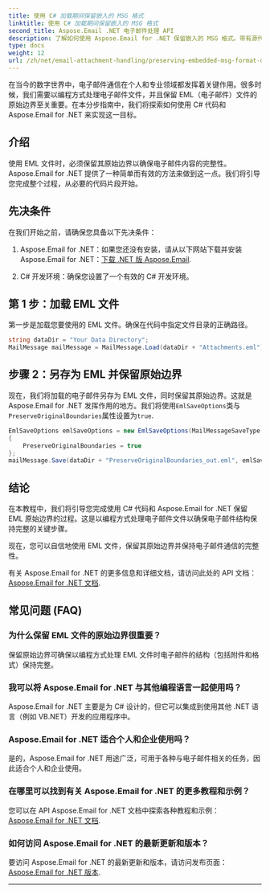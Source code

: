 ```yaml
---
title: 使用 C# 加载期间保留嵌入的 MSG 格式
linktitle: 使用 C# 加载期间保留嵌入的 MSG 格式
second_title: Aspose.Email .NET 电子邮件处理 API
description: 了解如何使用 Aspose.Email for .NET 保留嵌入的 MSG 格式。带有源代码的分步指南。
type: docs
weight: 12
url: /zh/net/email-attachment-handling/preserving-embedded-msg-format-during-load-with-csharp/
---
```


在当今的数字世界中，电子邮件通信在个人和专业领域都发挥着关键作用。很多时候，我们需要以编程方式处理电子邮件文件，并且保留 EML（电子邮件）文件的原始边界至关重要。在本分步指南中，我们将探索如何使用 C# 代码和 Aspose.Email for .NET 来实现这一目标。

## 介绍

使用 EML 文件时，必须保留其原始边界以确保电子邮件内容的完整性。 Aspose.Email for .NET 提供了一种简单而有效的方法来做到这一点。我们将引导您完成整个过程，从必要的代码片段开始。

## 先决条件

在我们开始之前，请确保您具备以下先决条件：

1.  Aspose.Email for .NET：如果您还没有安装，请从以下网站下载并安装 Aspose.Email for .NET：[下载 .NET 版 Aspose.Email](https://releases.aspose.com/email/net/).

2. C# 开发环境：确保您设置了一个有效的 C# 开发环境。

## 第 1 步：加载 EML 文件

第一步是加载您要使用的 EML 文件。确保在代码中指定文件目录的正确路径。

```csharp
string dataDir = "Your Data Directory";
MailMessage mailMessage = MailMessage.Load(dataDir + "Attachments.eml");
```

## 步骤 2：另存为 EML 并保留原始边界

现在，我们将加载的电子邮件另存为 EML 文件，同时保留其原始边界。这就是 Aspose.Email for .NET 发挥作用的地方。我们将使用`EmlSaveOptions`类与`PreserveOriginalBoundaries`属性设置为`true`.

```csharp
EmlSaveOptions emlSaveOptions = new EmlSaveOptions(MailMessageSaveType.EmlFormat)
{
    PreserveOriginalBoundaries = true
};
mailMessage.Save(dataDir + "PreserveOriginalBoundaries_out.eml", emlSaveOptions);
```

## 结论

在本教程中，我们将引导您完成使用 C# 代码和 Aspose.Email for .NET 保留 EML 原始边界的过程。这是以编程方式处理电子邮件文件以确保电子邮件结构保持完整的关键步骤。

现在，您可以自信地使用 EML 文件，保留其原始边界并保持电子邮件通信的完整性。

有关 Aspose.Email for .NET 的更多信息和详细文档，请访问此处的 API 文档：[Aspose.Email for .NET 文档](https://reference.aspose.com/email/net/).

## 常见问题 (FAQ)

### 为什么保留 EML 文件的原始边界很重要？
   
保留原始边界可确保以编程方式处理 EML 文件时电子邮件的结构（包括附件和格式）保持完整。

### 我可以将 Aspose.Email for .NET 与其他编程语言一起使用吗？

Aspose.Email for .NET 主要是为 C# 设计的，但它可以集成到使用其他 .NET 语言（例如 VB.NET）开发的应用程序中。

### Aspose.Email for .NET 适合个人和企业使用吗？

是的，Aspose.Email for .NET 用途广泛，可用于各种与电子邮件相关的任务，因此适合个人和企业使用。

### 在哪里可以找到有关 Aspose.Email for .NET 的更多教程和示例？

您可以在 API Aspose.Email for .NET 文档中探索各种教程和示例：[Aspose.Email for .NET 文档](https://reference.aspose.com/email/net/).

### 如何访问 Aspose.Email for .NET 的最新更新和版本？

要访问 Aspose.Email for .NET 的最新更新和版本，请访问发布页面：[Aspose.Email for .NET 版本](https://releases.aspose.com/email/net/).

---